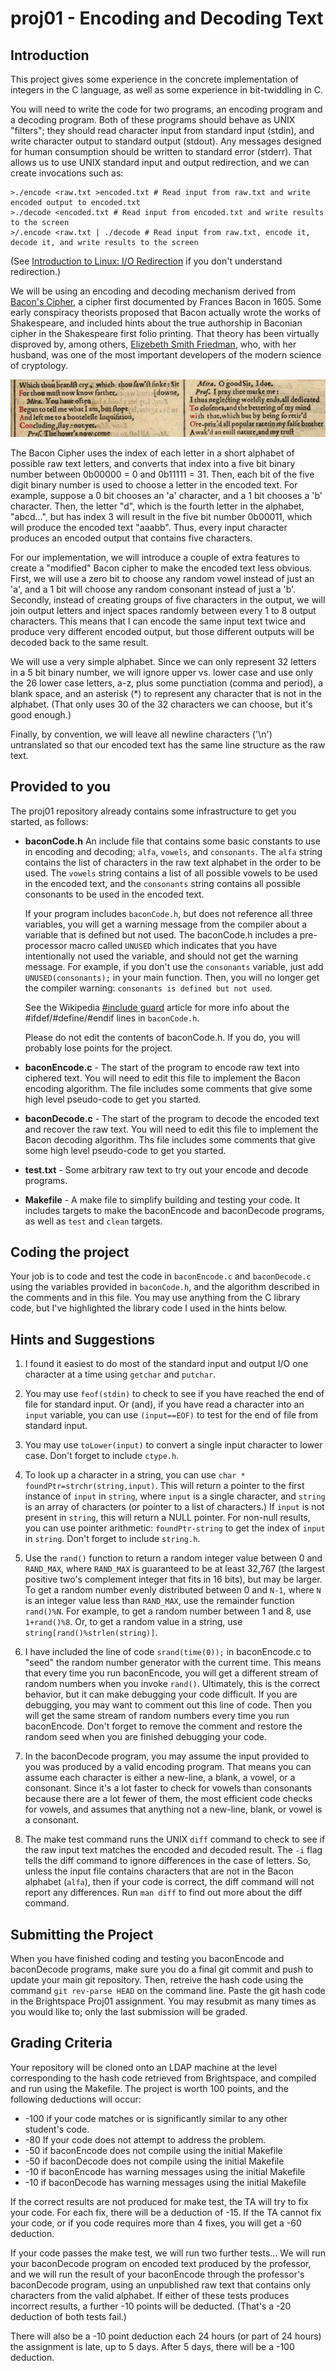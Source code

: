 # proj01 - Encoding and Decoding Text

## Introduction

This project gives some experience in the concrete implementation of integers in the C language, as well as some experience in bit-twiddling in C.

You will need to write the code for two programs, an encoding program and a decoding program. Both of these programs should behave as UNIX "filters"; they should read character input from standard input (stdin), and write character output to standard output (stdout). Any messages designed for human consumption should be written to standard error (stderr). That allows us to use UNIX standard input and output redirection, and we can create invocations such as:

```
>./encode <raw.txt >encoded.txt # Read input from raw.txt and write encoded output to encoded.txt
>./decode <encoded.txt # Read input from encoded.txt and write results to the screen
>/.encode <raw.txt | ./decode # Read input from raw.txt, encode it, decode it, and write results to the screen
```

(See [Introduction to Linux: I/O Redirection](https://tldp.org/LDP/intro-linux/html/sect_05_01.html) if you don't understand redirection.)

We will be using an encoding and decoding mechanism derived from [Bacon's Cipher](https://en.wikipedia.org/wiki/Bacon%27s_cipher), a cipher first documented by Frances Bacon in 1605. Some early conspiracy theorists proposed that Bacon actually wrote the works of Shakespeare, and included hints about the true authorship in Baconian cipher in the Shakespeare first folio printing. That theory has been virtually disproved by, among others, [Elizebeth Smith Friedman](https://en.wikipedia.org/wiki/Elizebeth_Smith_Friedman), who, with her husband, was one of the most important developers of the modern science of cryptology.

![Shakespeare Folio](https://github.com/BinghamtonUniversityCS140/images/blob/master/Shakespeare_Bacon.jpg)

The Bacon Cipher uses the index of each letter in a short alphabet of possible raw text letters, and converts that index into a five bit binary number between 0b00000 = 0 and 0b11111 = 31. Then, each bit of the five digit binary number is used to choose a letter in the encoded text. For example, suppose a 0 bit chooses an 'a' character, and a 1 bit chooses a 'b' character. Then, the letter "d", which is the fourth letter in the alphabet, "abcd...", but has index 3 will result in the five bit number 0b00011, which will produce the encoded text "aaabb". Thus, every input character produces an encoded output that contains five characters.

For our implementation, we will introduce a couple of extra features to create a "modified" Bacon cipher to make the encoded text less obvious. First, we will use a zero bit to choose any random vowel instead of just an 'a', and a 1 bit will choose any random consonant instead of just a 'b'. Secondly, instead of creating groups of five characters in the output, we will join output letters and inject spaces randomly between every 1 to 8 output characters. This means that I can encode the same input text twice and produce very different encoded output, but those different outputs will be decoded back to the same result.

We will use a very simple alphabet. Since we can only represent 32 letters in a 5 bit binary number, we will ignore upper vs. lower case and use only the 26 lower case letters, a-z, plus some punctiation (comma and period), a blank space, and an asterisk (*) to represent any character that is not in the alphabet. (That only uses 30 of the 32 characters we can choose, but it's good enough.)

Finally, by convention, we will leave all newline characters ('\n') untranslated so that our encoded text has the same line structure as the raw text.

## Provided to you

The proj01 repository already contains some infrastructure to get you started, as follows:

- **baconCode.h** An include file that contains some basic constants to use in encoding and decoding; `alfa`, `vowels`, and `consonants`. The `alfa` string contains the list of characters in the raw text alphabet in the order to be used. The `vowels` string contains a list of all possible vowels to be used in the encoded text, and the `consonants` string contains all possible consonants to be used in the encoded text.

  If your program includes `baconCode.h`, but does not reference all three variables, you will get a warning message from the compiler about a variable that is defined but not used. The baconCode.h includes a pre-processor macro called `UNUSED` which indicates that you have intentionally not used the variable, and should not get the warning message. For example, if you don't use the `consonants` variable, just add `UNUSED(consonants);` in your main function. Then, you will no longer get the compiler warning: `consonants is defined but not used`.
  
  See the Wikipedia [#include guard](https://en.wikipedia.org/wiki/Include_guard) article for more info about the #ifdef/#define/#endif lines in `baconCode.h`.
  
  Please do not edit the contents of baconCode.h. If you do, you will probably lose points for the project.
  
- **baconEncode.c** - The start of the program to encode raw text into ciphered text. You will need to edit this file to implement the Bacon encoding algorithm. The file includes some comments that give some high level pseudo-code to get you started.

- **baconDecode.c** - The start of the program to decode the encoded text and recover the raw text. You will need to edit this file to implement the Bacon decoding algorithm. Ths file includes some comments that give some high level pseudo-code to get you started.

- **test.txt** - Some arbitrary raw text to try out your encode and decode programs.

- **Makefile** - A make file to simplify building and testing your code. It includes targets to make the baconEncode and baconDecode programs, as well as `test` and `clean` targets.

## Coding the project

Your job is to code and test the code in `baconEncode.c` and `baconDecode.c` using the variables provided in `baconCode.h`, and the algorithm described in the comments and in this file. You may use anything from the C library code, but I've highlighted the library code I used in the hints below.

## Hints and Suggestions

1. I found it easiest to do most of the standard input and output I/O one character at a time using `getchar` and `putchar`.

2. You may use `feof(stdin)` to check to see if you have reached the end of file for standard input. Or (and), if you have read a character into an `input` variable, you can use `(input==EOF)` to test for the end of file from standard input.

3. You may use `toLower(input)` to convert a single input character to lower case. Don't forget to include `ctype.h`.

4. To look up a character in a string, you can use `char * foundPtr=strchr(string,input)`. This will return a pointer to the first instance of `input` in `string`, where `input` is a single character, and `string` is an array of characters (or pointer to a list of characters.) If `input` is not present in `string`, this will return a NULL pointer. For non-null results, you can use pointer arithmetic: `foundPtr-string` to get the index of `input` in `string`. Don't forget to include `string.h`.

5. Use the `rand()` function to return a random integer value between 0 and `RAND_MAX`, where `RAND_MAX` is guaranteed to be at least 32,767 (the largest positive two's complement integer that fits in 16 bits), but may be larger. To get a random number evenly distributed between 0 and `N-1`, where `N` is an integer value less than `RAND_MAX`, use the remainder function `rand()%N`. For example, to get a random number between 1 and 8, use `1+rand()%8`. Or, to get a random value in a string, use `string[rand()%strlen(string)]`.

6. I have included the line of code `srand(time(0));` in baconEncode.c to "seed" the random number generator with the current time. This means that every time you run baconEncode, you will get a different stream of random numbers when you invoke `rand()`. Ultimately, this is the correct behavior, but it can make debugging your code difficult. If you are debugging, you may want to comment out this line of code. Then you will get the same stream of random numbers every time you run baconEncode. Don't forget to remove the comment and restore the random seed when you are finished debugging your code.

7. In the baconDecode program, you may assume the input provided to you was produced by a valid encoding program. That means you can assume each character is either a new-line, a blank, a vowel, or a consonant. Since it's a lot faster to check for vowels than consonants because there are a lot fewer of them, the most efficient code checks for vowels, and assumes that anything not a new-line, blank, or vowel is a consonant.

8. The make test command runs the UNIX `diff` command to check to see if the raw input text matches the encoded and decoded result. The `-i` flag tells the diff command to ignore differences in the case of letters. So, unless the input file contains characters that are not in the Bacon alphabet (`alfa`), then if your code is correct, the diff command will not report any differences. Run `man diff` to find out more about the diff command.

## Submitting the Project

When you have finished coding and testing you baconEncode and baconDecode programs, make sure you do a final git commit and push to update your main git repository. Then, retreive the hash code using the command `git rev-parse HEAD` on the command line. Paste the git hash code in the Brightspace Proj01 assignment. You may resubmit as many times as you would like to; only the last submission will be graded.

## Grading Criteria

Your repository will be cloned onto an LDAP machine at the level corresponding to the hash code retrieved from Brightspace, and compiled and run using the Makefile. The project is worth 100 points, and the following deductions will occur:

- -100 if your code matches or is significantly similar to any other student's code.
- -80 If your code does not attempt to address the problem.
- -50 if baconEncode does not compile using the initial Makefile
- -50 if baconDecode does not compile using the initial Makefile
- -10 if baconEncode has warning messages using the initial Makefile
- -10 if baconDecode has warning messages using the initial Makefile

If the correct results are not produced for make test, the TA will try to fix your code. For each fix, there will be a deduction of -15. If the TA cannot fix your code, or if you code requires more than 4 fixes, you will get a -60 deduction.

If your code passes the make test, we will run two further tests... We will run your baconDecode program on encoded text produced by the professor, and we will run the result of your baconEncode through the professor's baconDecode program, using an unpublished raw text that contains only characters from the valid alphabet. If either of these tests produces incorrect results, a further -10 points will be deducted. (That's a -20 deduction of both tests fail.)

There will also be a -10 point deduction each 24 hours (or part of 24 hours) the assignment is late, up to 5 days. After 5 days, there will be a -100 deduction.

